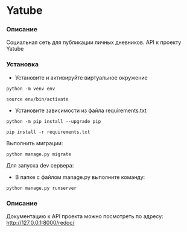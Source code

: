 # Yatube
### Описание
Социальная сеть для публикации личных дневников.
API к проекту Yatube
### Установка
- Установите и активируйте виртуальное окружение
```
python -m venv env
```
```
source env/bin/activate
```
- Установите зависимости из файла requirements.txt
```
python -m pip install --upgrade pip
```
```
pip install -r requirements.txt
```
Выполнить миграции:
```
python manage.py migrate
```
Для запуска dev сервера:
- В папке с файлом manage.py выполните команду:
```
python manage.py runserver
``` 
### Описание
Документацию к API проекта можно посмотреть по адресу:
http://127.0.0.1:8000/redoc/